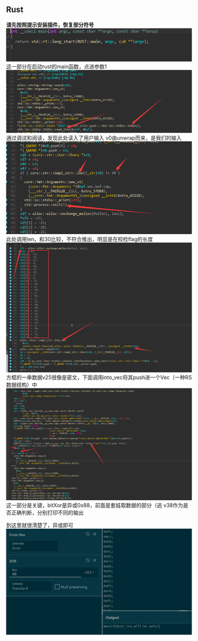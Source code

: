 ## Rust
**请先按照提示安装插件，恢复部分符号**
![img_9.png](img_9.png)
这一部分在启动rust的main函数，点进参数1
![img_10.png](img_10.png)
通过调试和阅读，发现此处读入了用户输入
v0由unwrap而来，是我们的输入
![img_11.png](img_11.png)
此处调用len，和30比较，不符合推出，明显是在校检flag的长度
![img_12.png](img_12.png)
方框的一串数据v25很像是密文，下面调用into_vec将其push进一个Vec（一种RS数据结构）中
![img_13.png](img_13.png)
这一部分是关键，bitXor是异或0x88，前面是套娃取数据的部分（逃
v38作为是否正确判断，分别打印不同的输出

到这里就很清楚了，异或即可
![img_14.png](img_14.png)

